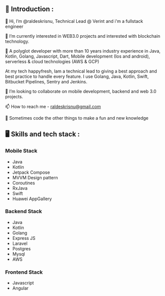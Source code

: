 ## 👨 Introduction :

👋 Hi, I’m @raldeskrisnu, Technical Lead @ Verint and i'm a fullstack engineer

🌱 I’m currently interested in WEB3.0 projects and interested with blockchain technology.

👀 A polyglot developer with more than 10 years industry experience in Java, Kotlin, Golang, Javascript, Dart, Mobile development (Ios and android), serverless & cloud technologies (AWS & GCP)

At my tech happyfresh, Iam a technical lead to giving a best approach and best practice to handle every feature. I use Golang, Java, Kotlin, Swift, Bitbucket Pipelines, Sentry and Jenkins.

💞️ I’m looking to collaborate on mobile development, backend and web 3.0 projects.

📫 How to reach me - raldeskrisnu@gmail.com

:love_you_gesture: Sometimes code the other things to make a fun and new knowledge

## 🖥 Skills and tech stack :
### Mobile Stack
- Java
- Kotlin
- Jetpack Compose
- MVVM Design pattern
- Coroutines
- RxJava
- Swift
- Huawei AppGallery

### Backend Stack
- Java
- Kotlin
- Golang
- Express JS
- Laravel
- Postgres
- Mysql
- AWS

### Frontend Stack
- Javascript
- Angular

